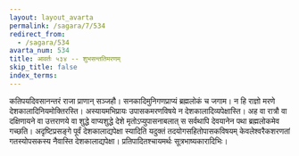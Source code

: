 ```yaml
---
layout: layout_avarta
permalink: /sagara/7/534
redirect_from:
  - /sagara/534
avarta_num: 534
title: आवर्तः ५३४ -- शुभसन्ततिमरणम्
skip_title: false
index_terms: 
---
```


कतिपयदिवसानन्तरं राजा प्राणान् सञ्जहौ। सनकादिमुनिगणप्राप्यं
ब्रह्मलोकं च जगाम। न हि राज्ञो मरणे देशकालादिनियमोक्तिरस्ति।
अस्यायमभिप्रायः उपासकमरणविषये न देशकालादिव्यपेक्षास्ति। अह
वा रात्रौ वा दक्षिणायने वा उत्तराणये वा शुद्धे वाप्यशुद्धे देशे मृतोऽप्युपासनाबलात् स सर्वथापि देवयानेन पथा ब्रह्मलोकमेव गच्छति। अदृष्टिप्रसङ्गे
पूर्वं देशकालाद्यपेक्षा स्यादिति यदुक्तं तदयोगसहितोपासकविषयम्
केवलेश्वरैकशरणतां गतस्योपसकस्य नैवास्ति देशकालाद्यपेक्षा। प्रतिपादितश्चायमर्थः सूत्रभाष्यकारादिभिः।
